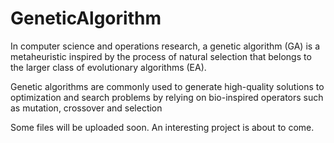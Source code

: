 # GeneticAlgorithm
In computer science and operations research, a genetic algorithm (GA) is a metaheuristic inspired by the process of natural selection that belongs to the larger class of evolutionary algorithms (EA).

Genetic algorithms are commonly used to generate high-quality solutions to optimization and search problems by relying on bio-inspired operators such as mutation, crossover and selection

Some files will be uploaded soon. An interesting project is about to come.
